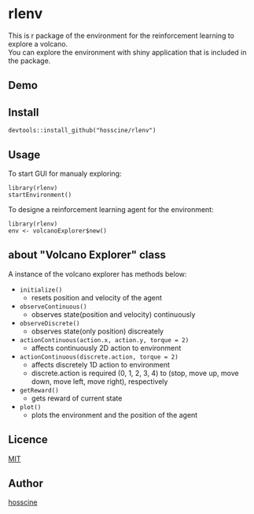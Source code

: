 rlenv
====

This is r package of the environment for the reinforcement learning to explore a volcano.  
You can explore the environment with shiny application that is included in the package.

## Demo

## Install

```
devtools::install_github("hosscine/rlenv")
```

## Usage

To start GUI for manualy exploring:
```
library(rlenv)
startEnvironment()
```

To designe a reinforcement learning agent for the environment:
```
library(rlenv)
env <- volcanoExplorer$new()
```
## about "Volcano Explorer" class

A instance of the volcano explorer has methods below:
* `initialize()`
  * resets position and velocity of the agent
* `observeContinuous()`
  * observes state(position and velocity) continuously 
* `observeDiscrete()`
  * observes state(only position) discreately
* `actionContinuous(action.x, action.y, torque = 2)`
  * affects continuously 2D action to environment
* `actionContinuous(discrete.action, torque = 2)`
  * affects discretely 1D action to environment
  * discrete.action is required (0, 1, 2, 3, 4) to (stop, move up, move down, move left, move right), respectively
* `getReward()`
  * gets reward of current state
* `plot()`
  * plots the environment and the position of the agent

## Licence

[MIT](https://github.com/tcnksm/tool/blob/master/LICENCE)

## Author

[hosscine](https://github.com/hosscine)
